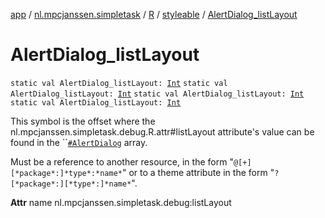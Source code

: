 [app](../../../index.md) / [nl.mpcjanssen.simpletask](../../index.md) / [R](../index.md) / [styleable](index.md) / [AlertDialog_listLayout](.)

# AlertDialog_listLayout

`static val AlertDialog_listLayout: `[`Int`](https://kotlinlang.org/api/latest/jvm/stdlib/kotlin/-int/index.html)
`static val AlertDialog_listLayout: `[`Int`](https://kotlinlang.org/api/latest/jvm/stdlib/kotlin/-int/index.html)
`static val AlertDialog_listLayout: `[`Int`](https://kotlinlang.org/api/latest/jvm/stdlib/kotlin/-int/index.html)
`static val AlertDialog_listLayout: `[`Int`](https://kotlinlang.org/api/latest/jvm/stdlib/kotlin/-int/index.html)

This symbol is the offset where the nl.mpcjanssen.simpletask.debug.R.attr#listLayout attribute's value can be found in the ``[`#AlertDialog`](-alert-dialog.md) array.

Must be a reference to another resource, in the form "`@[+][*package*:]*type*:*name*`" or to a theme attribute in the form "`?[*package*:][*type*:]*name*`".

**Attr**
name nl.mpcjanssen.simpletask.debug:listLayout

